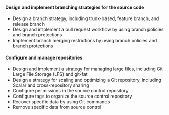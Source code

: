 #### Design and implement branching strategies for the source code
- Design a branch strategy, including trunk-based, feature branch, and release branch
- Design and implement a pull request workflow by using branch policies and branch protections
- Implement branch merging restrictions by using branch policies and branch protections
#### Configure and manage repositories

- Design and implement a strategy for managing large files, including Git Large File Storage (LFS) and git-fat
- Design a strategy for scaling and optimizing a Git repository, including Scalar and cross-repository sharing
- Configure permissions in the source control repository
- Configure tags to organize the source control repository
- Recover specific data by using Git commands
- Remove specific data from source control